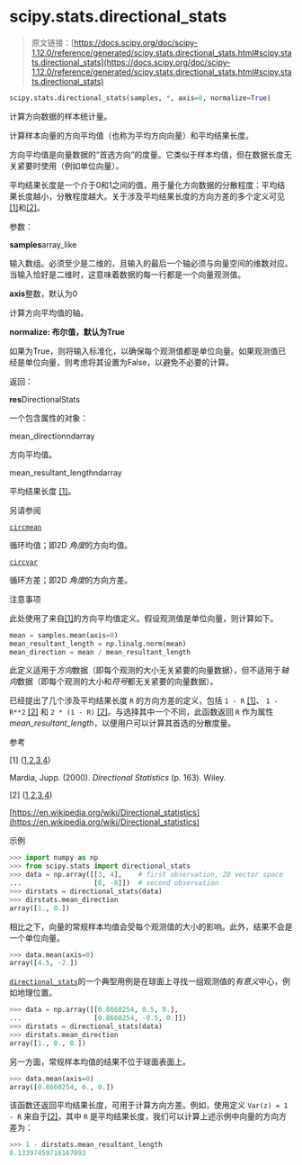# scipy.stats.directional_stats

> 原文链接：[https://docs.scipy.org/doc/scipy-1.12.0/reference/generated/scipy.stats.directional_stats.html#scipy.stats.directional_stats](https://docs.scipy.org/doc/scipy-1.12.0/reference/generated/scipy.stats.directional_stats.html#scipy.stats.directional_stats)

```py
scipy.stats.directional_stats(samples, *, axis=0, normalize=True)
```

计算方向数据的样本统计量。

计算样本向量的方向平均值（也称为平均方向向量）和平均结果长度。

方向平均值是向量数据的“首选方向”的度量。它类似于样本均值，但在数据长度无关紧要时使用（例如单位向量）。

平均结果长度是一个介于0和1之间的值，用于量化方向数据的分散程度：平均结果长度越小，分散程度越大。关于涉及平均结果长度的方向方差的多个定义可见[[1]](#ra87cfbedfacd-1)和[[2]](#ra87cfbedfacd-2)。

参数：

**samples**array_like

输入数组。必须至少是二维的，且输入的最后一个轴必须与向量空间的维数对应。当输入恰好是二维时，这意味着数据的每一行都是一个向量观测值。

**axis**整数，默认为0

计算方向平均值的轴。

**normalize: 布尔值，默认为True**

如果为True，则将输入标准化，以确保每个观测值都是单位向量。如果观测值已经是单位向量，则考虑将其设置为False，以避免不必要的计算。

返回：

**res**DirectionalStats

一个包含属性的对象：

mean_directionndarray

方向平均值。

mean_resultant_lengthndarray

平均结果长度 [[1]](#ra87cfbedfacd-1)。

另请参阅

[`circmean`](scipy.stats.circmean.html#scipy.stats.circmean "scipy.stats.circmean")

循环均值；即2D *角度*的方向均值。

[`circvar`](scipy.stats.circvar.html#scipy.stats.circvar "scipy.stats.circvar")

循环方差；即2D *角度*的方向方差。

注意事项

此处使用了来自[[1]](#ra87cfbedfacd-1)的方向平均值定义。假设观测值是单位向量，则计算如下。

```py
mean = samples.mean(axis=0)
mean_resultant_length = np.linalg.norm(mean)
mean_direction = mean / mean_resultant_length 
```

此定义适用于*方向*数据（即每个观测的大小无关紧要的向量数据），但不适用于*轴向*数据（即每个观测的大小和*符号*都无关紧要的向量数据）。

已经提出了几个涉及平均结果长度 `R` 的方向方差的定义，包括 `1 - R` [[1]](#ra87cfbedfacd-1)、 `1 - R**2` [[2]](#ra87cfbedfacd-2) 和 `2 * (1 - R)` [[2]](#ra87cfbedfacd-2)。与选择其中一个不同，此函数返回 `R` 作为属性 *mean_resultant_length*，以便用户可以计算其首选的分散度量。

参考

[1] ([1](#id1),[2](#id3),[3](#id4),[4](#id5))

Mardia, Jupp. (2000). *Directional Statistics* (p. 163). Wiley.

[2] ([1](#id2),[2](#id6),[3](#id7),[4](#id10))

[https://en.wikipedia.org/wiki/Directional_statistics](https://en.wikipedia.org/wiki/Directional_statistics)

示例

```py
>>> import numpy as np
>>> from scipy.stats import directional_stats
>>> data = np.array([[3, 4],    # first observation, 2D vector space
...                  [6, -8]])  # second observation
>>> dirstats = directional_stats(data)
>>> dirstats.mean_direction
array([1., 0.]) 
```

相比之下，向量的常规样本均值会受每个观测值的大小的影响。此外，结果不会是一个单位向量。

```py
>>> data.mean(axis=0)
array([4.5, -2.]) 
```

[`directional_stats`](#scipy.stats.directional_stats "scipy.stats.directional_stats")的一个典型用例是在球面上寻找一组观测值的*有意义*中心，例如地理位置。

```py
>>> data = np.array([[0.8660254, 0.5, 0.],
...                  [0.8660254, -0.5, 0.]])
>>> dirstats = directional_stats(data)
>>> dirstats.mean_direction
array([1., 0., 0.]) 
```

另一方面，常规样本均值的结果不位于球面表面上。

```py
>>> data.mean(axis=0)
array([0.8660254, 0., 0.]) 
```

该函数还返回平均结果长度，可用于计算方向方差。例如，使用定义 `Var(z) = 1 - R` 来自于[[2]](#ra87cfbedfacd-2)，其中 `R` 是平均结果长度，我们可以计算上述示例中向量的方向方差为：

```py
>>> 1 - dirstats.mean_resultant_length
0.13397459716167093 
```
